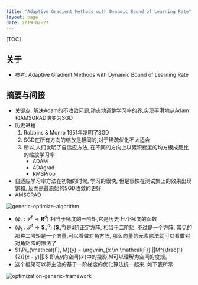 ```yaml
---
title: "Adaptive Gradient Methods with Dynamic Bound of Learning Rate"
layout: page
date: 2019-02-27
---
```

[TOC]


## 关于
- 参考: Adaptive Gradient Methods with Dynamic Bound of Learning Rate

## 摘要与间接
- 关键点: 解决Adam的不收敛问题,动态地调整学习率的界,实现平滑地从Adam和AMSGRAD演变为SGD
- 历史进程
    1. Robbins & Monro 1951年发明了SGD
    2. SGD在所有方向的缩放是相同的,对于稀疏优化不太适合
    3. 所以,人们发明了自适应方法, 在不同的方向上以累积梯度的均方根成反比的缩放学习率
        - ADAM
        - ADAgrad
        - RMSProp
- 自适应学习率方法在初始的时候, 学习的很快, 但是很快在测试集上的效果出现饱和, 反而是最原始的SGD收敛的更好
- AMSGRAD

![generic-optimize-algorithm](/wiki/static/images/generic-optimize-algorithm.png)

- $(\phi_t: \mathcal{F}^t \rightarrow \mathbf{R}^d)$ 相当于梯度的一阶矩,它是历史上t个梯度的函数
- $(\psi_t: \mathcal{F}^t \rightarrow \mathbf{S} _ +^d)$ $(\mathbf{S} _+^d)$是d阶正定方阵, 相当于二阶矩, 不过是一个方阵, 常见的那种二阶矩是一个向量,可以看做对角方阵, 那么向量的元素除法就可以看做对对角矩阵的除法了
- $(\Pi_{\mathcal{F}, M}(y) = \arg\min_{x \in \mathcal{F}} ||M^{\frac{1}{2}}(x - y)||)$ 即点y向空间$(\mathcal{F})$中的投影,M可以理解为空间的度规。
- 这个框架可以将主流的基于一阶梯度的优化算法统一起来, 如下表所示

![optimization-generic-framework](/wiki/static/images/optimization-generic-framework.png)



